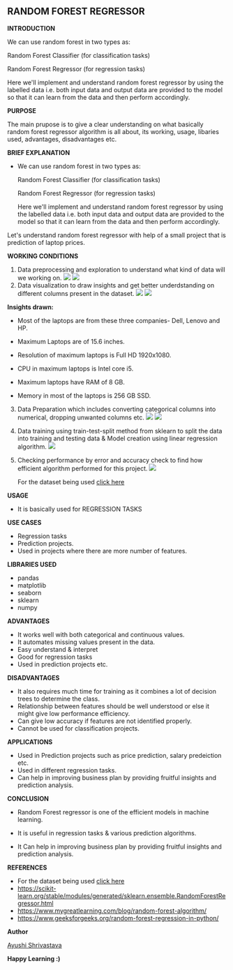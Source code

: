 ## **RANDOM FOREST REGRESSOR**

**INTRODUCTION**

We can use random forest in two types as:

Random Forest Classifier (for classification tasks)

Random Forest Regressor (for regression tasks)


Here we'll implement and understand random forest regressor by using  the labelled data i.e. both input data and output data are provided to the model so that it can learn from the data and then perform accordingly.

**PURPOSE**

The main prupose is to give a clear understanding on what basically random forest regressor algorithm is all about, its working, usage, libaries used, advantages, disadvantages etc.

**BRIEF EXPLANATION**
- We can use random forest in two types as:

    Random Forest Classifier (for classification tasks)

    Random Forest Regressor (for regression tasks)


    Here we'll implement and understand random forest regressor by using  the labelled data i.e. both input data and output data are provided to the model so that it can learn from the data and then perform accordingly.

Let's understand random forest regressor with help of a small project that is prediction of laptop prices.

**WORKING CONDITIONS**
1.  Data preprocessing and exploration to understand what kind of data will we working on.
![](https://github.com/ayushi424/DS-ScriptsNook/blob/main/Machine%20Learning/Algorithms/Random%20Forest%20Regressor/Images/rrr1.jpg)
![](https://github.com/ayushi424/DS-ScriptsNook/blob/main/Machine%20Learning/Algorithms/Random%20Forest%20Regressor/Images/rrr2.jpg)
2.  Data visualization to draw insights and get better underdstanding on different columns present in the dataset.
![](https://github.com/ayushi424/DS-ScriptsNook/blob/main/Machine%20Learning/Algorithms/Random%20Forest%20Regressor/Images/rrr3.jpg)
![](https://github.com/ayushi424/DS-ScriptsNook/blob/main/Machine%20Learning/Algorithms/Random%20Forest%20Regressor/Images/rrr4.jpg)


**Insights drawn:**
*   Most of the laptops are from these three companies- Dell, Lenovo and HP.

*   Maximum Laptops are of 15.6 inches.

*   Resolution of maximum laptops is Full HD 1920x1080.

*   CPU in maximum laptops is Intel core i5.

*   Maximum laptops have RAM of 8 GB.

*   Memory in most of the laptops is 256 GB SSD.


3.  Data Preparation which includes converting categorical columns into numerical, dropping unwanted columns etc.
![](https://github.com/ayushi424/DS-ScriptsNook/blob/main/Machine%20Learning/Algorithms/Random%20Forest%20Regressor/Images/rrr5.jpg)
![](https://github.com/ayushi424/DS-ScriptsNook/blob/main/Machine%20Learning/Algorithms/Random%20Forest%20Regressor/Images/rrr6.jpg)
4.  Data training using train-test-split method from sklearn to split the data into training and testing data & Model creation using linear regression algorithm.
![](https://github.com/ayushi424/DS-ScriptsNook/blob/main/Machine%20Learning/Algorithms/Random%20Forest%20Regressor/Images/rrr7.jpg) 
5.  Checking performance by error and accuracy check to find how efficient algorithm performed for this project.
![](https://github.com/ayushi424/DS-ScriptsNook/blob/main/Machine%20Learning/Algorithms/Random%20Forest%20Regressor/Images/rrr8.jpg)

    For the dataset being used [click here](https://www.kaggle.com/ionaskel/laptop-prices)

**USAGE**
- It is basically used for REGRESSION TASKS

**USE CASES**
- Regression tasks
- Prediction projects.
- Used in projects where there are more number of features.

**LIBRARIES USED**
- pandas
- matplotlib
- seaborn
- sklearn
- numpy

**ADVANTAGES**
- It works well with both categorical and continuous values.
- It automates missing values present in the data.
- Easy understand & interpret
- Good for regression tasks
- Used in prediction projects etc.

**DISADVANTAGES**
- It also requires much time for training as it combines a lot of decision trees to determine the class.
- Relationship between features should be well understood or else it might give low performance efficiency.
- Can give low accuracy if features are not identified properly.
- Cannot be used for classification projects.

**APPLICATIONS**
- Used in Prediction projects such as price prediction, salary predeiction etc.
- Used in different regression tasks.
- Can help in improving business plan by providing fruitful insights and prediction analysis.

**CONCLUSION**
*   Random Forest regressor is one of the efficient models in machine learning.

*   It is useful in regression tasks & various prediction algorithms.

*   It Can help in improving business plan by providing fruitful insights and prediction analysis.


**REFERENCES**

- For the dataset being used [click here](https://www.kaggle.com/ionaskel/laptop-prices)
- https://scikit-learn.org/stable/modules/generated/sklearn.ensemble.RandomForestRegressor.html
- https://www.mygreatlearning.com/blog/random-forest-algorithm/
- https://www.geeksforgeeks.org/random-forest-regression-in-python/


**Author**

[Ayushi Shrivastava](https://github.com/ayushi424)

**Happy Learning :)**
